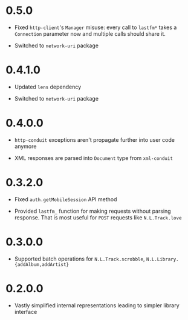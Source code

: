 0.5.0
=====

  * Fixed `http-client`'s `Manager` misuse: every call to `lastfm*` takes a
    `Connection` parameter now and multiple calls should share it.

  * Switched to `network-uri` package

0.4.1.0
=======

  * Updated `lens` dependency

  * Switched to `network-uri` package

0.4.0.0
=======

  * `http-conduit` exceptions aren't propagate further into user code anymore

  * XML responses are parsed into `Document` type from `xml-conduit`

0.3.2.0
=======

  * Fixed `auth.getMobileSession` API method

  * Provided `lastfm_` function for making requests without parsing response. That is most useful for `POST` requests like `N.L.Track.love`

0.3.0.0
=======

  * Supported batch operations for `N.L.Track.scrobble`, `N.L.Library.{addAlbum,addArtist}`

0.2.0.0
=======

  * Vastly simplified internal representations leading to simpler library interface
